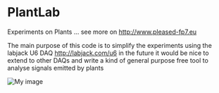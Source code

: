 PlantLab
========

Experiments on Plants ... see more on http://www.pleased-fp7.eu

The main purpose of this code is to simplify the experiments using the labjack U6 DAQ http://labjack.com/u6
 in the future it would be nice to extend to other DAQs and write a kind of general purpose free tool to analyse signals emitted by plants

![My image](https://raw.github.com/andreavitaletti/PlantLab/master/setupLJ.jpg)
